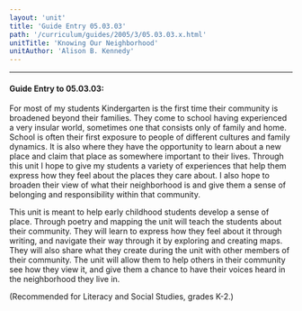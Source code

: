```yaml
---
layout: 'unit'
title: 'Guide Entry 05.03.03'
path: '/curriculum/guides/2005/3/05.03.03.x.html'
unitTitle: 'Knowing Our Neighborhood'
unitAuthor: 'Alison B. Kennedy'
---
```


<body>
<hr/>
 <h4>
  Guide Entry to 05.03.03:
 </h4>
 <p>
  For most of my students Kindergarten is the first time their community is broadened beyond their families. They come to school having experienced a very insular world, sometimes one that consists only of family and home. School is often their first exposure to people of different cultures and family dynamics. It is also where they have the opportunity to learn about a new place and claim that place as somewhere important to their lives. Through this unit I hope to give my students a variety of experiences that help them express how they feel about the places they care about. I also hope to broaden their view of what their neighborhood is and give them a sense of belonging and responsibility within that community.
 </p>
<p>
  This unit is meant to help early childhood students develop a sense of place. Through poetry and mapping the unit will teach the students about their community. They will learn to express how they feel about it through writing, and navigate their way through it by exploring and creating maps. They will also share what they create during the unit with other members of their community. The unit will allow them to help others in their community see how they view it, and give them a chance to have their voices heard in the neighborhood they live in.
 </p>
<p>
  (Recommended for Literacy and Social Studies, grades K-2.)
 </p>

</body>
